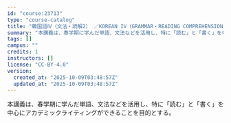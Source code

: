 ```yaml
---
id: "course:23713"
type: "course-catalog"
title: "韓国語Ⅳ（文法・読解2） ／KOREAN IV（GRAMMAR・READING COMPREHENSION 2)"
summary: "本講義は、春学期に学んだ単語、文法などを活用し、特に「読む」と「書く」を中心にアカデミックライティングができることを目的とする。"
tags: []
campus: ""
credits: 1
instructors: []
license: "CC-BY-4.0"
version:
  created_at: "2025-10-09T03:48:57Z"
  updated_at: "2025-10-09T03:48:57Z"
---
```

本講義は、春学期に学んだ単語、文法などを活用し、特に「読む」と「書く」を中心にアカデミックライティングができることを目的とする。
